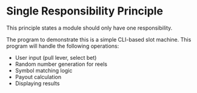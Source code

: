 # Single Responsibility Principle
This principle states a module should only have one responsibility.

The program to demonstrate this is a simple CLI-based slot machine. This program will handle the following operations:
- User input (pull lever, select bet)
- Random number generation for reels
- Symbol matching logic
- Payout calculation
- Displaying results

